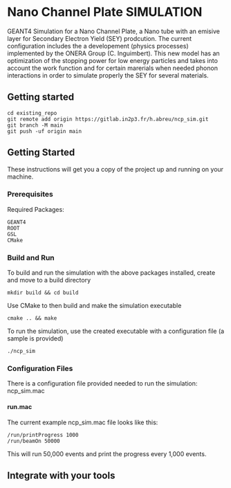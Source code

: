 # Nano Channel Plate SIMULATION
GEANT4 Simulation for a Nano Channel Plate, a Nano tube with an emisive layer for Secondary Electron Yield (SEY) prodcution. The current configuration includes the a developement (physics processes) implemented by the ONERA Group (C. Inguimbert). This new model has an optimization of the stopping power for low energy particles and takes into account the work function and for certain marerials when needed phonon interactions in order to simulate properly the SEY for several materials.



## Getting started

```
cd existing_repo
git remote add origin https://gitlab.in2p3.fr/h.abreu/ncp_sim.git
git branch -M main
git push -uf origin main
```



## Getting Started

These instructions will get you a copy of the project up and running on your machine.

### Prerequisites

Required Packages:

```
GEANT4
ROOT
GSL
CMake
```

### Build and Run

To build and run the simulation with the above packages installed, create and move to a build directory

```
mkdir build && cd build
```

Use CMake to then build and make the simulation executable

```
cmake .. && make
```

To run the simulation, use the created executable with a configuration file (a sample is provided)

```
./ncp_sim
```

### Configuration Files

There is a configuration file provided needed to run the simulation: ncp_sim.mac

#### run.mac

The current example ncp_sim.mac file looks like this:
```
/run/printProgress 1000
/run/beamOn 50000
```

This will run 50,000 events and print the progress every 1,000 events.


## Integrate with your tools
